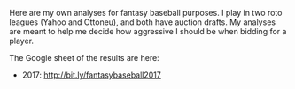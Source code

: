 Here are my own analyses for fantasy baseball purposes. I play in two roto
leagues (Yahoo and Ottoneu), and both have auction drafts. My analyses are
meant to help me decide how aggressive I should be when bidding for a player.

The Google sheet of the results are here:
- 2017: http://bit.ly/fantasybaseball2017

